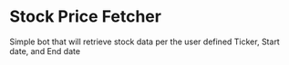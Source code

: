 # Stock Price Fetcher
Simple bot that will retrieve stock data per the user defined Ticker, Start date, and End date
